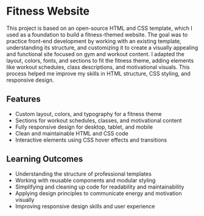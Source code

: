 # Fitness Website

This project is based on an open-source HTML and CSS template, which I used as a foundation to build a fitness-themed website. The goal was to practice front-end development by working with an existing template, understanding its structure, and customizing it to create a visually appealing and functional site focused on gym and workout content. I adapted the layout, colors, fonts, and sections to fit the fitness theme, adding elements like workout schedules, class descriptions, and motivational visuals. This process helped me improve my skills in HTML structure, CSS styling, and responsive design.

## Features

- Custom layout, colors, and typography for a fitness theme
- Sections for workout schedules, classes, and motivational content
- Fully responsive design for desktop, tablet, and mobile
- Clean and maintainable HTML and CSS code
- Interactive elements using CSS hover effects and transitions

## Learning Outcomes

- Understanding the structure of professional templates
- Working with reusable components and modular styling
- Simplifying and cleaning up code for readability and maintainability
- Applying design principles to communicate energy and motivation visually
- Improving responsive design skills and user experience
